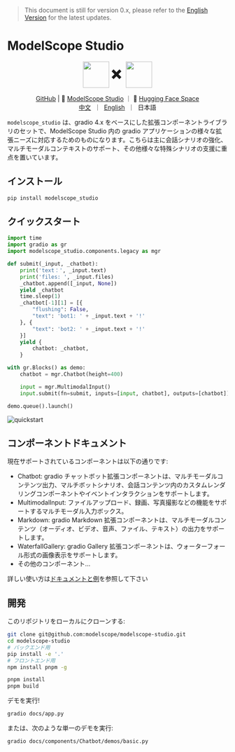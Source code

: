 > This document is still for version 0.x, please refer to the [English Version](./README.md) for the latest updates.

<h1>ModelScope Studio</h1>

<p align="center">
    <img src="https://modelscope.oss-cn-beijing.aliyuncs.com/modelscope.gif" height="60" style="vertical-align: middle;"/>
    <span style="font-size: 30px; vertical-align: middle;">
    ✖️
    </span>
    <img src="https://github.com/gradio-app/gradio/raw/main/readme_files/gradio.svg" height="60" style="vertical-align: middle;">
<p>

<p align="center">
<a href="https://github.com/modelscope/modelscope-studio">GitHub</a> | 🤖 <a href="https://modelscope.cn/studios/modelscope/modelscope-studio/summary">ModelScope Studio</a> ｜ 🤗 <a href="https://huggingface.co/spaces/modelscope/modelscope-studio">Hugging Face Space</a>
<br>
  <a href="README-zh_CN.md">中文</a>&nbsp ｜ &nbsp<a href="README.md">English</a>&nbsp ｜ &nbsp日本語
</p>

`modelscope_studio` は、gradio 4.x をベースにした拡張コンポーネントライブラリのセットで、ModelScope Studio 内の gradio アプリケーションの様々な拡張ニーズに対応するためのものになります。こちらは主に会話シナリオの強化、マルチモーダルコンテキストのサポート、その他様々な特殊シナリオの支援に重点を置いています。

## インストール

```sh
pip install modelscope_studio
```

## クイックスタート

```python
import time
import gradio as gr
import modelscope_studio.components.legacy as mgr

def submit(_input, _chatbot):
    print('text：', _input.text)
    print('files: ', _input.files)
    _chatbot.append([_input, None])
    yield _chatbot
    time.sleep(1)
    _chatbot[-1][1] = [{
        "flushing": False,
        "text": 'bot1: ' + _input.text + '!'
    }, {
        "text": 'bot2: ' + _input.text + '!'
    }]
    yield {
        chatbot: _chatbot,
    }

with gr.Blocks() as demo:
    chatbot = mgr.Chatbot(height=400)

    input = mgr.MultimodalInput()
    input.submit(fn=submit, inputs=[input, chatbot], outputs=[chatbot])

demo.queue().launch()
```

![quickstart](./resources/quickstart.png)

## コンポーネントドキュメント

現在サポートされているコンポーネントは以下の通りです:

- Chatbot: gradio チャットボット拡張コンポーネントは、マルチモーダルコンテンツ出力、マルチボットシナリオ、会話コンテンツ内のカスタムレンダリングコンポーネントやイベントインタラクションをサポートします。
- MultimodalInput: ファイルアップロード、録画、写真撮影などの機能をサポートするマルチモーダル入力ボックス。
- Markdown: gradio Markdown 拡張コンポーネントは、マルチモーダルコンテンツ（オーディオ、ビデオ、音声、ファイル、テキスト）の出力をサポートします。
- WaterfallGallery: gradio Gallery 拡張コンポーネントは、ウォーターフォール形式の画像表示をサポートします。
- その他のコンポーネント...

詳しい使い方は[ドキュメントと例](https://modelscope.cn/studios/modelscope/modelscope-studio/summary)を参照して下さい

## 開発

このリポジトリをローカルにクローンする:

```sh
git clone git@github.com:modelscope/modelscope-studio.git
cd modelscope-studio
# バックエンド用
pip install -e '.'
# フロントエンド用
npm install pnpm -g

pnpm install
pnpm build
```

デモを実行!

```sh
gradio docs/app.py
```

または、次のような単一のデモを実行:

```sh
gradio docs/components/Chatbot/demos/basic.py
```
